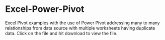 # Excel-Power-Pivot
Excel Pivot examples with the use of Power Pivot addressing many to many relationships from data source with multiple worksheets having duplicate data. Click on the file and hit download to view the file.
